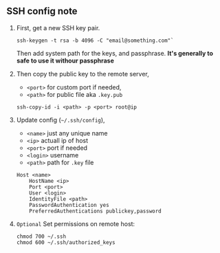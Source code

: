 ## SSH config note

1. First, get a new SSH key pair.

    ```
    ssh-keygen -t rsa -b 4096 -C "email@something.com"`
    ```

    Then add system path for the keys, and passphrase.
    **It's generally to safe to use it withour passphrase**

2. Then copy the public key to the remote server, 

    - `<port>` for custom port if needed, 
    - `<path>` for public file aka `.key.pub`

    ```
    ssh-copy-id -i <path> -p <port> root@ip
    ```

3. Update config (`~/.ssh/config`),

    - `<name>` just any unique name
    - `<ip>` actuall ip of host
    - `<port>` port if needed
    - `<login>` username
    - `<path>` path for `.key` file 

    ```
    Host <name>
        HostName <ip>
        Port <port>
        User <login>
        IdentityFile <path>
        PasswordAuthentication yes
        PreferredAuthentications publickey,password
    ```

3. `Optional` Set permissions on remote host:
    ``` 
    chmod 700 ~/.ssh
    chmod 600 ~/.ssh/authorized_keys
    ```
